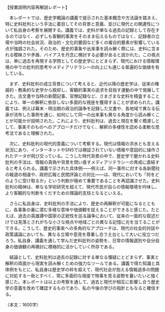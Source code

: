 【授業説明内容再解説レポート】

　本レポートでは、歴史学概論の講義で提示された基本概念や方法論を踏まえ、特に史料批判という手法に着目してその背景と意義、並びに現代との関連性について私自身の考察を展開する。講義では、史料が単なる過去の記録として存在するのではなく、必ずしも客観的事実をそのまま伝えるものではなく、記録者の立場や当時の社会状況、政治的・文化的要因など多くの複合的要素が影響している点が強調された。そのため、歴史的事象や出来事を読み解く際には、史料に含まれる曖昧さや矛盾、バイアスを丹念に検討する必要があると説かれた。この視点は、単に過去を再現する学問としての歴史学にとどまらず、現代における情報環境の中での批判的思考やメディアリテラシーの向上にも通じる普遍的な価値を有している。

　まず、史料批判の成立背景について考えると、近代以降の歴史学は、従来の権威的・教条的な史学から脱却し、客観的事実の追求を目指す運動の中で発展してきた。古文書や当時の新聞記事、官僚記録など、さまざまな史料を精査することにより、単一の解釈に依存しない多面的な視座を獲得することが求められた。講義では、例えば幕末・明治期の政治的論争を記録した文書や、各地域で異なる伝承が流布した事例を通じ、如何にして同一の出来事も異なる角度から読み解くことが可能かが説明された。これにより、史料批判は、過去と現在を繋ぐ橋渡しとして、事実そのものへのアプローチだけでなく、解釈の多様性を認める柔軟な思考法であると理解された。

　次に、史料批判の現代的意義について考察する。現代は情報の洪水とも言える状況にあり、インターネットやSNSでは検証されていない情報や意図的に操作されたデータが飛び交っている。こうした時代背景の中で、歴史学で磨かれる史料批判の手法は、情報の真偽や背景を問い直すメディアリテラシーの育成に直結すると考えられる。講義で示された具体例――例えば、同一事件に対する各新聞社の報道の相違や、政府広報と民間評論との対比――は、現代においても「何をどのように受け取るか」という判断が極めて重要であることを再認識させた。史料批判の精神は、単なる学術研究を超えて、現代市民が自らの情報環境を吟味し、より客観的な判断をくだすための理論的支柱となるといえる。

　さらに私自身は、史料批判の手法により、歴史の再解釈が可能になるとともに、各事象の裏に潜む多様な意味や価値観を捉えることができると感じた。たとえば、過去の英雄譚や国家の正統性を巡る論争において、従来の一面的な叙述だけでは見落とされがちな小さな視点や地域ごとの異なる記憶に光を当てることができる。こうして、歴史的事実への多角的なアプローチは、現代の社会的対話や政策議論においても、異なる立場や意見を尊重し合う土台として大いに役立つだろう。私自身、講義を通して学んだ史料批判の姿勢を、日常の情報選別や自分自身の価値観の再検討に積極的に活かしていく所存である。

　結論として、史料批判は過去の記録に対する単なる懐疑にとどまらず、事実と解釈の両面から現実を読み解くための強力なツールである。講義で得た知識と具体例をもとに、私自身は歴史学の枠を超えて、現代社会が抱える情報過多の問題に対処する一助とすべく、常に多面的な視座で物事を見る姿勢を養いたいと強く感じた。本レポートは以上の考察を通して、過去と現代が相互に影響し合う歴史学の意義を改めて確認するものであり、私の今後の学びの指針ともなると確信する。

（本文：1600字）